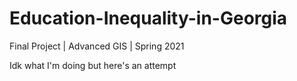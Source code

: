 # Education-Inequality-in-Georgia
Final Project | Advanced GIS | Spring 2021


Idk what I'm doing but here's an attempt
